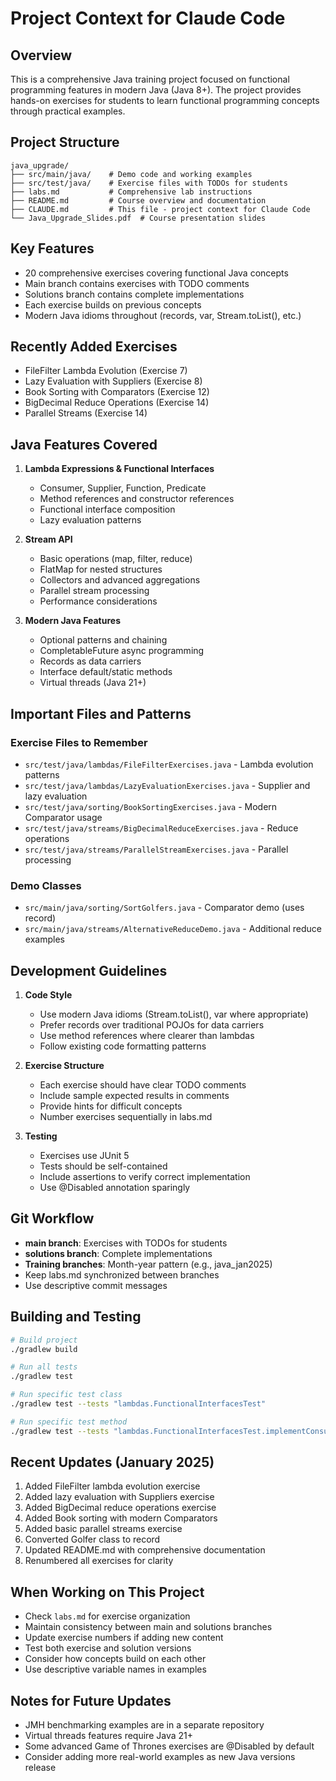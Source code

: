# Project Context for Claude Code

## Overview
This is a comprehensive Java training project focused on functional programming features in modern Java (Java 8+). The project provides hands-on exercises for students to learn functional programming concepts through practical examples.

## Project Structure
```
java_upgrade/
├── src/main/java/    # Demo code and working examples
├── src/test/java/    # Exercise files with TODOs for students  
├── labs.md           # Comprehensive lab instructions
├── README.md         # Course overview and documentation
├── CLAUDE.md         # This file - project context for Claude Code
└── Java_Upgrade_Slides.pdf  # Course presentation slides
```

## Key Features
- 20 comprehensive exercises covering functional Java concepts
- Main branch contains exercises with TODO comments
- Solutions branch contains complete implementations
- Each exercise builds on previous concepts
- Modern Java idioms throughout (records, var, Stream.toList(), etc.)

## Recently Added Exercises
- FileFilter Lambda Evolution (Exercise 7)
- Lazy Evaluation with Suppliers (Exercise 8)
- Book Sorting with Comparators (Exercise 12)
- BigDecimal Reduce Operations (Exercise 14)
- Parallel Streams (Exercise 14)

## Java Features Covered
1. **Lambda Expressions & Functional Interfaces**
   - Consumer, Supplier, Function, Predicate
   - Method references and constructor references
   - Functional interface composition
   - Lazy evaluation patterns

2. **Stream API**
   - Basic operations (map, filter, reduce)
   - FlatMap for nested structures
   - Collectors and advanced aggregations
   - Parallel stream processing
   - Performance considerations

3. **Modern Java Features**
   - Optional patterns and chaining
   - CompletableFuture async programming
   - Records as data carriers
   - Interface default/static methods
   - Virtual threads (Java 21+)

## Important Files and Patterns

### Exercise Files to Remember
- `src/test/java/lambdas/FileFilterExercises.java` - Lambda evolution patterns
- `src/test/java/lambdas/LazyEvaluationExercises.java` - Supplier and lazy evaluation
- `src/test/java/sorting/BookSortingExercises.java` - Modern Comparator usage
- `src/test/java/streams/BigDecimalReduceExercises.java` - Reduce operations
- `src/test/java/streams/ParallelStreamExercises.java` - Parallel processing

### Demo Classes
- `src/main/java/sorting/SortGolfers.java` - Comparator demo (uses record)
- `src/main/java/streams/AlternativeReduceDemo.java` - Additional reduce examples

## Development Guidelines
1. **Code Style**
   - Use modern Java idioms (Stream.toList(), var where appropriate)
   - Prefer records over traditional POJOs for data carriers
   - Use method references where clearer than lambdas
   - Follow existing code formatting patterns

2. **Exercise Structure**
   - Each exercise should have clear TODO comments
   - Include sample expected results in comments
   - Provide hints for difficult concepts
   - Number exercises sequentially in labs.md

3. **Testing**
   - Exercises use JUnit 5
   - Tests should be self-contained
   - Include assertions to verify correct implementation
   - Use @Disabled annotation sparingly

## Git Workflow
- **main branch**: Exercises with TODOs for students
- **solutions branch**: Complete implementations
- **Training branches**: Month-year pattern (e.g., java_jan2025)
- Keep labs.md synchronized between branches
- Use descriptive commit messages

## Building and Testing
```bash
# Build project
./gradlew build

# Run all tests
./gradlew test

# Run specific test class
./gradlew test --tests "lambdas.FunctionalInterfacesTest"

# Run specific test method
./gradlew test --tests "lambdas.FunctionalInterfacesTest.implementConsumerUsingLambda"
```

## Recent Updates (January 2025)
1. Added FileFilter lambda evolution exercise
2. Added lazy evaluation with Suppliers exercise
3. Added BigDecimal reduce operations exercise
4. Added Book sorting with modern Comparators
5. Added basic parallel streams exercise
6. Converted Golfer class to record
7. Updated README.md with comprehensive documentation
8. Renumbered all exercises for clarity

## When Working on This Project
- Check `labs.md` for exercise organization
- Maintain consistency between main and solutions branches
- Update exercise numbers if adding new content
- Test both exercise and solution versions
- Consider how concepts build on each other
- Use descriptive variable names in examples

## Notes for Future Updates
- JMH benchmarking examples are in a separate repository
- Virtual threads features require Java 21+
- Some advanced Game of Thrones exercises are @Disabled by default
- Consider adding more real-world examples as new Java versions release
